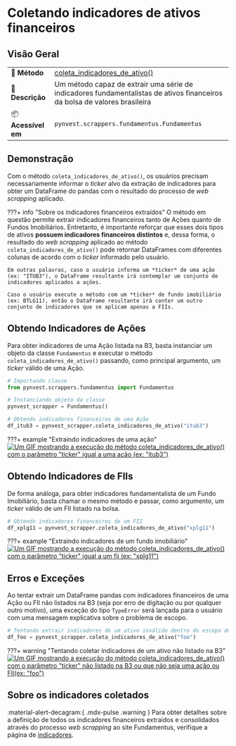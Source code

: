 # Coletando indicadores de ativos financeiros

## Visão Geral

| | |
| :-- | :-- |
| 🚀 **Método** | [coleta_indicadores_de_ativo()](../../mkdocstrings/scrappers/fundamentus.md/#pynvest.scrappers.fundamentus.Fundamentus.coleta_indicadores_de_ativo) |
| 📄 **Descrição** | Um método capaz de extrair uma série de indicadores fundamentalistas de ativos financeiros da bolsa de valores brasileira |
| 📦 **Acessível em** | `pynvest.scrappers.fundamentus.Fundamentus` |

## Demonstração

Com o método `coleta_indicadores_de_ativo()`, os usuários precisam necessariamente informar o *ticker* alvo da extração de indicadores para obter um DataFrame do pandas com o resultado do processo de *web scrapping* aplicado.

???+ info "Sobre os indicadores financeiros extraídos"
    O método em questão permite extrair indicadores financeiros tanto de Ações quanto de Fundos Imobiliários. Entretanto, é importante reforçar que esses dois tipos de ativos **possuem indicadores financeiros distintos** e, dessa forma, o resultado do *web scrapping* aplicado ao método `coleta_indicadores_de_ativo()` pode retornar DataFrames com diferentes colunas de acordo com o *ticker* informado pelo usuário.

    Em outras palavras, caso o usuário informa um *ticker* de uma ação (ex: "ITUB3"), o DataFrame resultante irá contemplar um conjunto de indicadores aplicados a ações.

    Caso o usuário execute o método com um *ticker* de fundo imobiliário (ex: BTLG11), então o DataFrame resultante irá conter um outro conjunto de indicadores que se aplicam apenas a FIIs.

## Obtendo Indicadores de Ações

Para obter indicadores de uma Ação listada na B3, basta instanciar um objeto da classe `Fundamentus` e executar o método `coleta_indicadores_de_ativo()` passando, como principal argumento, um *ticker* válido de uma Ação.

```python
# Importando classe
from pynvest.scrappers.fundamentus import Fundamentus

# Instanciando objeto da classe
pynvest_scrapper = Fundamentus()

# Obtendo indicadores financeiros de uma Ação
df_itub3 = pynvest_scrapper.coleta_indicadores_de_ativo("itub3")
```

???+ example "Extraindo indicadores de uma ação"
    [![Um GIF mostrando a execução do método coleta_indicadores_de_ativo() com o parâmetro "ticker" igual a uma ação (ex: "itub3")](https://github.com/ThiagoPanini/pynvest/blob/docs/atualizacao-de-documentacao/docs/assets/gifs/pynvest-coleta_indicadores_de_ativo_acao.gif?raw=true)](https://github.com/ThiagoPanini/pynvest/blob/docs/atualizacao-de-documentacao/docs/assets/gifs/pynvest-coleta_indicadores_de_ativo_acao.gif?raw=true)


## Obtendo Indicadores de FIIs

De forma análoga, para obter indicadores fundamentalista de um Fundo Imobiliário, basta chamar o mesmo método e passar, como argumento, um *ticker* válido de um FII listado na bolsa.

```python
# Obtendo indicadores financeiros de um FII
df_xplg11 = pynvest_scrapper.coleta_indicadores_de_ativo("xplg11")
```

???+ example "Extraindo indicadores de um fundo imobiliário"
    [![Um GIF mostrando a execução do método coleta_indicadores_de_ativo() com o parâmetro "ticker" igual a um fii (ex: "xplg11")](https://github.com/ThiagoPanini/pynvest/blob/docs/atualizacao-de-documentacao/docs/assets/gifs/pynvest-coleta_indicadores_de_ativo_fii.gif?raw=true)](https://github.com/ThiagoPanini/pynvest/blob/docs/atualizacao-de-documentacao/docs/assets/gifs/pynvest-coleta_indicadores_de_ativo_fii.gif?raw=true)


## Erros e Exceções

Ao tentar extrair um DataFrame pandas com indicadores financeiros de uma Ação ou FII não listados na B3 (seja por erro de digitação ou por qualquer outro motivo), uma exceção do tipo `TypeError` será lançada para o usuário com uma mensagem explicativa sobre o problema de escopo.

```python
# Tentando extrair indicadores de um ativo inválido dentro do escopo do método
df_foo = pynvest_scrapper.coleta_indicadores_de_ativo("foo")
```

???+ warning "Tentando coletar indicadores de um ativo não listado na B3"
    [![Um GIF mostrando a execução do método coleta_indicadores_de_ativo() com o parâmetro "ticker" não listado na B3 ou que não seja uma ação ou FII(ex: "foo")](https://github.com/ThiagoPanini/pynvest/blob/docs/atualizacao-de-documentacao/docs/assets/gifs/pynvest-coleta_indicadores_de_ativo_foo.gif?raw=true)](https://github.com/ThiagoPanini/pynvest/blob/docs/atualizacao-de-documentacao/docs/assets/gifs/pynvest-coleta_indicadores_de_ativo_foo.gif?raw=true)


## Sobre os indicadores coletados

:material-alert-decagram:{ .mdx-pulse .warning } Para obter detalhes sobre a definição de todos os indicadores financeiros extraídos e consolidados através do processo *web scrapping* ao site Fundamentus, verifique a página de [indicadores](../../indicadores/sobre-indicadores.md).
